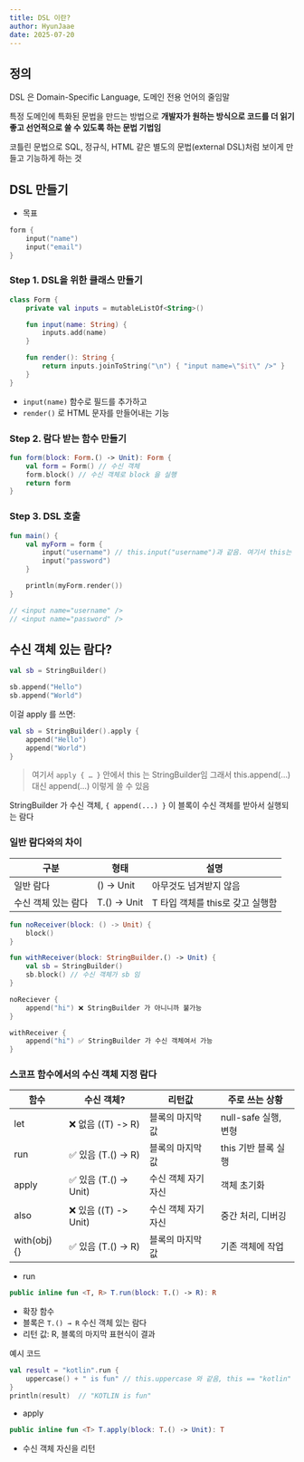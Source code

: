 ```yaml
---
title: DSL 이란?
author: HyunJaae
date: 2025-07-20
---
```


## 정의

DSL 은 Domain-Specific Language, 도메인 전용 언어의 줄임말

특정 도메인에 특화된 문법을 만드는 방법으로 **개발자가 원하는 방식으로 코드를 더 읽기 좋고 선언적으로 쓸 수 있도록 하는 문법 기법임**

코틀린 문법으로 SQL, 정규식, HTML 같은 별도의 문법(external DSL)처럼 보이게 만들고 기능하게 하는 것

## DSL 만들기

- 목표

```kotlin
form {
	input("name")
	input("email")
}
```

### Step 1. DSL을 위한 클래스 만들기

```kotlin
class Form {
	private val inputs = mutableListOf<String>()

	fun input(name: String) {
		inputs.add(name)
	}

	fun render(): String {
		return inputs.joinToString("\n") { "input name=\"$it\" />" }
	}
}
```

- `input(name)` 함수로 필드를 추가하고
- `render()` 로 HTML 문자를 만들어내는 기능

### Step 2. 람다 받는 함수 만들기

```kotlin
fun form(block: Form.() -> Unit): Form {
	val form = Form() // 수신 객체
	form.block() // 수신 객체로 block 을 실행
	return form
}
```

### Step 3. DSL 호출

```kotlin
fun main() {
	val myForm = form {
		input("username") // this.input("username")과 같음. 여기서 this는 수신 객체인 Form
		input("password")
	}

	println(myForm.render())
}

// <input name="username" />
// <input name="password" />
```

## 수신 객체 있는 람다?

```kotlin
val sb = StringBuilder()

sb.append("Hello")
sb.append("World")
```

이걸 apply 를 쓰면:

```kotlin
val sb = StringBuilder().apply {
	append("Hello")
	append("World")
}
```

> 여기서 `apply { … }` 안에서 this 는 StringBuilder임
> 그래서 this.append(…) 대신 append(…) 이렇게 쓸 수 있음

StringBuilder 가 수신 객체, `{ append(...) }` 이 블록이 수신 객체를 받아서 실행되는 람다

### 일반 람다와의 차이

| 구분                | 형태        | 설명                             |
| ------------------- | ----------- | -------------------------------- |
| 일반 람다           | () → Unit   | 아무것도 넘겨받지 않음           |
| 수신 객체 있는 람다 | T.() → Unit | T 타입 객체를 this로 갖고 실행함 |

```kotlin
fun noReceiver(block: () -> Unit) {
	block()
}

fun withReceiver(block: StringBuilder.() -> Unit) {
	val sb = StringBuilder()
	sb.block() // 수신 객체가 sb 임
}

noReciever {
	append("hi") ❌ StringBuilder 가 아니니까 불가능
}

withReceiver {
	append("hi") ✅ StringBuilder 가 수신 객체여서 가능
}
```

### 스코프 함수에서의 수신 객체 지정 람다

| **함수**     | **수신 객체?**         | **리턴값**          | **주로 쓰는 상황**   |
| ------------ | ---------------------- | ------------------- | -------------------- |
| let          | ❌ 없음 ((T) -> R)     | 블록의 마지막 값    | null-safe 실행, 변형 |
| run          | ✅ 있음 (T.() -> R)    | 블록의 마지막 값    | this 기반 블록 실행  |
| apply        | ✅ 있음 (T.() -> Unit) | 수신 객체 자기 자신 | 객체 초기화          |
| also         | ❌ 있음 ((T) -> Unit)  | 수신 객체 자기 자신 | 중간 처리, 디버깅    |
| with(obj) {} | ✅ 있음 (T.() -> R)    | 블록의 마지막 값    | 기존 객체에 작업     |

- run

```kotlin
public inline fun <T, R> T.run(block: T.() -> R): R
```

- 확장 함수
- 블록은 `T.() → R` 수신 객체 있는 람다
- 리턴 값: R, 블록의 마지막 표현식이 결과

예시 코드

```kotlin
val result = "kotlin".run {
    uppercase() + " is fun" // this.uppercase 와 같음, this == "kotlin"
}
println(result)  // "KOTLIN is fun"
```

- apply

```kotlin
public inline fun <T> T.apply(block: T.() -> Unit): T
```

- 수신 객체 자신을 리턴
